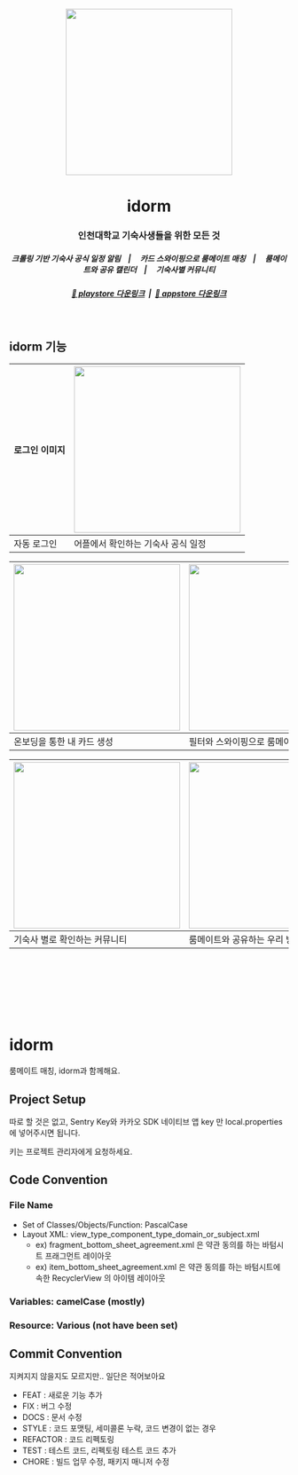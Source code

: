 <br>
<div align="center">
    <img src="https://github.com/idorm/idorm-android/assets/103296628/9d4d7c9c-f7a8-48f5-8499-2d48220a76b9" width="300"></img><br>
    <h1>idorm</h1>
    <h3>인천대학교 기숙사생들을 위한 모든 것</h3>
    <h5>
        크롤링 기반 기숙사 공식 일정 알림&nbsp;&nbsp;&nbsp;&nbsp;|&nbsp;&nbsp;&nbsp;&nbsp;
        카드 스와이핑으로 룸메이트 매칭&nbsp;&nbsp;&nbsp;&nbsp;|&nbsp;&nbsp;&nbsp;&nbsp;
        룸메이트와 공유 캘린더&nbsp;&nbsp;&nbsp;&nbsp;|&nbsp;&nbsp;&nbsp;&nbsp;
        기숙사별 커뮤니티
    </h5>
    <h5>
        <a href="https://play.google.com/store/apps/details?id=org.appcenter.inudorm&hl=ko">📲 playstore 다운링크</a>
        &nbsp<a>|</a>&nbsp
        <a href="https://apps.apple.com/kr/app/아이돔/id1660001335">📲 appstore 다운링크 </a>
    </h5>
</div><br>



## idorm 기능
|로그인 이미지| <img src="https://github.com/idorm/idorm-android/assets/103296628/4bde6362-1d75-46c0-b65c-d2eb962a3a07" width="300"></img> |
| ------------ | ------------- |
| 자동 로그인 | 어플에서 확인하는 기숙사 공식 일정 |

|<img src="https://github.com/idorm/idorm-android/assets/103296628/b4664e47-f8c6-44cc-9443-c1b67df2140e" width="300"></img>| <img src="https://github.com/idorm/idorm-android/assets/103296628/d9c5350d-a4d4-4f94-8b53-9b04cdbaa9b8" width="300"></img> |
| ------------ | ------------- |
| 온보딩을 통한 내 카드 생성 | 필터와 스와이핑으로 룸메이트 매칭  |

|<img src="https://github.com/idorm/idorm-android/assets/103296628/47677acd-abda-48c5-aeae-2960e31b7482" width="300"></img>| <img src="https://github.com/idorm/idorm-android/assets/103296628/5c67abd7-667f-4c34-b189-43aca6bed73f" width="300"></img> |
| ------------ | ------------- |
| 기숙사 별로 확인하는 커뮤니티 | 룸메이트와 공유하는 우리 방 캘린더  |
   

<br>
<br>
<br>
<br>
<br>
<br>

# idorm
룸메이트 매칭, idorm과 함께해요.

## Project Setup
따로 할 것은 없고, Sentry Key와 카카오 SDK 네이티브 앱 key 만 local.properties 에 넣어주시면 됩니다. 

키는 프로젝트 관리자에게 요청하세요.

## Code Convention
### File Name
- Set of Classes/Objects/Function: PascalCase
- Layout XML: view_type_component_type_domain_or_subject.xml
    - ex) fragment_bottom_sheet_agreement.xml 은 약관 동의를 하는 바텀시트 프래그먼트 레이아웃
    - ex) item_bottom_sheet_agreement.xml 은 약관 동의를 하는 바텀시트에 속한 RecyclerView 의 아이템 레이아웃
### Variables: camelCase (mostly)
### Resource: Various (not have been set)

## Commit Convention
지켜지지 않을지도 모르지만.. 일단은 적어보아요
- FEAT : 새로운 기능 추가
- FIX : 버그 수정
- DOCS : 문서 수정
- STYLE : 코드 포맷팅, 세미콜론 누락, 코드 변경이 없는 경우
- REFACTOR : 코드 리펙토링
- TEST : 테스트 코드, 리펙토링 테스트 코드 추가
- CHORE : 빌드 업무 수정, 패키지 매니저 수정
